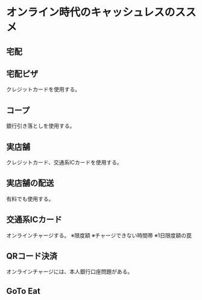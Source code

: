# オンライン時代のキャッシュレスのススメ

## 宅配

## 宅配ピザ
クレジットカードを使用する。

## コープ
銀行引き落としを使用する。

## 実店舗
クレジットカード、交通系ICカードを使用する。

## 実店舗の配送
有料でも使用する。

## 交通系ICカード
オンラインチャージする。
※限度額
※チャージできない時間帯
※1日限度額の罠

## QRコード決済
オンラインチャージには、本人銀行口座問題がある。

## GoTo Eat

